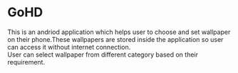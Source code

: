 # GoHD

This is an andriod application which helps user to choose and set wallpaper on their
phone.These wallpapers are stored inside the application so user can access it without
internet connection. <br>
User can select wallpaper from different category based on their
requirement.
